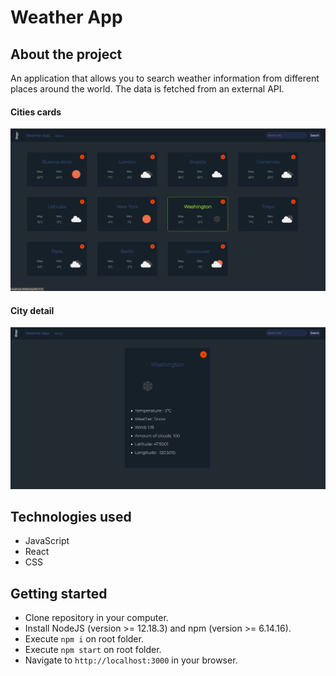 # Weather App

## About the project

An application that allows you to search weather information from different places around the world.
The data is fetched from an external API.

#### Cities cards
<img src='./media/cities-cards.jpg'/>

#### City detail
<img src='./media/city-detail.jpg'/>

## Technologies used

- JavaScript
- React
- CSS

## Getting started

- Clone repository in your computer.
- Install NodeJS (version >= 12.18.3) and npm (version >= 6.14.16).
- Execute `npm i` on root folder.
- Execute `npm start` on root folder.
- Navigate to `http://localhost:3000` in your browser. 
